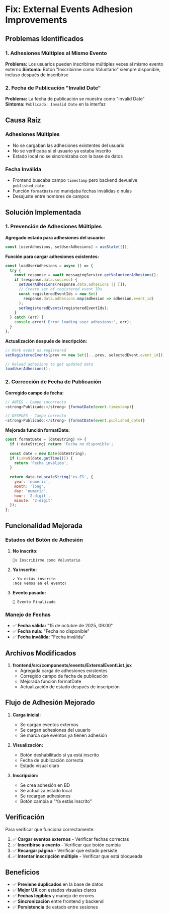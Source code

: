 # Fix: External Events Adhesion Improvements

## Problemas Identificados

### 1. Adhesiones Múltiples al Mismo Evento
**Problema:** Los usuarios pueden inscribirse múltiples veces al mismo evento externo
**Síntoma:** Botón "Inscribirme como Voluntario" siempre disponible, incluso después de inscribirse

### 2. Fecha de Publicación "Invalid Date"
**Problema:** La fecha de publicación se muestra como "Invalid Date"
**Síntoma:** `Publicado: Invalid Date` en la interfaz

## Causa Raíz

### Adhesiones Múltiples
- No se cargaban las adhesiones existentes del usuario
- No se verificaba si el usuario ya estaba inscrito
- Estado local no se sincronizaba con la base de datos

### Fecha Inválida
- Frontend buscaba campo `timestamp` pero backend devuelve `published_date`
- Función `formatDate` no manejaba fechas inválidas o nulas
- Desajuste entre nombres de campos

## Solución Implementada

### 1. Prevención de Adhesiones Múltiples

**Agregado estado para adhesiones del usuario:**
```javascript
const [userAdhesions, setUserAdhesions] = useState([]);
```

**Función para cargar adhesiones existentes:**
```javascript
const loadUserAdhesions = async () => {
  try {
    const response = await messagingService.getVolunteerAdhesions();
    if (response.data.success) {
      setUserAdhesions(response.data.adhesions || []);
      // Create set of registered event IDs
      const registeredEventIds = new Set(
        response.data.adhesions.map(adhesion => adhesion.event_id)
      );
      setRegisteredEvents(registeredEventIds);
    }
  } catch (err) {
    console.error('Error loading user adhesions:', err);
  }
};
```

**Actualización después de inscripción:**
```javascript
// Mark event as registered
setRegisteredEvents(prev => new Set([...prev, selectedEvent.event_id]));

// Reload adhesions to get updated data
loadUserAdhesions();
```

### 2. Corrección de Fecha de Publicación

**Corregido campo de fecha:**
```javascript
// ANTES - Campo incorrecto
<strong>Publicado:</strong> {formatDate(event.timestamp)}

// DESPUÉS - Campo correcto
<strong>Publicado:</strong> {formatDate(event.published_date)}
```

**Mejorada función formatDate:**
```javascript
const formatDate = (dateString) => {
  if (!dateString) return 'Fecha no disponible';
  
  const date = new Date(dateString);
  if (isNaN(date.getTime())) {
    return 'Fecha inválida';
  }
  
  return date.toLocaleString('es-ES', {
    year: 'numeric',
    month: 'long',
    day: 'numeric',
    hour: '2-digit',
    minute: '2-digit'
  });
};
```

## Funcionalidad Mejorada

### Estados del Botón de Adhesión

1. **No inscrito:** 
   ```
   🙋‍♀️ Inscribirme como Voluntario
   ```

2. **Ya inscrito:**
   ```
   ✓ Ya estás inscrito
   ¡Nos vemos en el evento!
   ```

3. **Evento pasado:**
   ```
   📅 Evento Finalizado
   ```

### Manejo de Fechas

- ✅ **Fecha válida:** "15 de octubre de 2025, 09:00"
- ✅ **Fecha nula:** "Fecha no disponible"
- ✅ **Fecha inválida:** "Fecha inválida"

## Archivos Modificados

1. **frontend/src/components/events/ExternalEventList.jsx**
   - Agregada carga de adhesiones existentes
   - Corregido campo de fecha de publicación
   - Mejorada función formatDate
   - Actualización de estado después de inscripción

## Flujo de Adhesión Mejorado

1. **Carga inicial:**
   - Se cargan eventos externos
   - Se cargan adhesiones del usuario
   - Se marca qué eventos ya tienen adhesión

2. **Visualización:**
   - Botón deshabilitado si ya está inscrito
   - Fecha de publicación correcta
   - Estado visual claro

3. **Inscripción:**
   - Se crea adhesión en BD
   - Se actualiza estado local
   - Se recargan adhesiones
   - Botón cambia a "Ya estás inscrito"

## Verificación

Para verificar que funciona correctamente:

1. ✅ **Cargar eventos externos** - Verificar fechas correctas
2. ✅ **Inscribirse a evento** - Verificar que botón cambia
3. ✅ **Recargar página** - Verificar que estado persiste
4. ✅ **Intentar inscripción múltiple** - Verificar que está bloqueada

## Beneficios

- ✅ **Previene duplicados** en la base de datos
- ✅ **Mejor UX** con estados visuales claros
- ✅ **Fechas legibles** y manejo de errores
- ✅ **Sincronización** entre frontend y backend
- ✅ **Persistencia** de estado entre sesiones